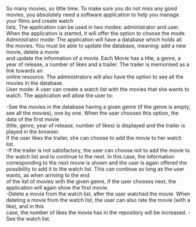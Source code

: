 So many movies, so little time. To make sure you do not miss any good movies, you absolutely need a software application to help you manage your films and create watch<br/> lists. The application can be used in two modes: administrator and user. When the application is started, it will offer the option to choose the mode.<br/>
Administrator mode: The application will have a database which holds all the movies. You must be able to update the database, meaning: add a new movie, delete a movie<br/> 
and update the information of a movie. Each Movie has a title, a genre, a year of release, a number of likes and a trailer. The trailer is memorised as a link towards an <br/> 
online resource. The administrators will also have the option to see all the movies in the database.<br/>
User mode: A user can create a watch list with the movies that she wants to watch. The application will allow the user to:<br/>

-See the movies in the database having a given genre (if the genre is empty, see all the movies), one by one. When the user chooses this option, the data of the first movie <br/>(title, genre, year of release, number of likes) is displayed and the trailer is played in the browser.<br/>
If the user likes the trailer, she can choose to add the movie to her watch list.<br/>
-If the trailer is not satisfactory, the user can choose not to add the movie to the watch list and to continue to the next. In this case, the information corresponding to the next movie is shown and the user is again offered the possibility to add it to the watch list. This can continue as long as the user wants, as when arriving to the end<br/>
of the list of movies with the given genre, if the user chooses next, the application will again show the first movie.<br/>
-Delete a movie from the watch list, after the user watched the movie. When deleting a movie from the watch list, the user can also rate the movie (with a like), and in this<br/>
case, the number of likes the movie has in the repository will be increased.
-See the watch list.
